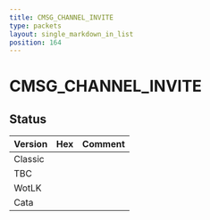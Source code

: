 ```yaml
---
title: CMSG_CHANNEL_INVITE
type: packets
layout: single_markdown_in_list
position: 164
---
```


# CMSG_CHANNEL_INVITE

## Status

Version | Hex | Comment
---------- | ---------- | ---------- 
Classic |  |  
TBC |  |  
WotLK |  |  
Cata |  |  
